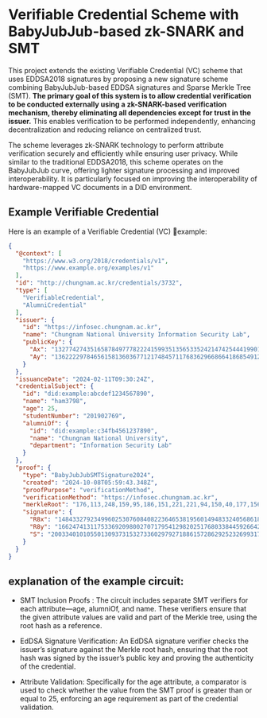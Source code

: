 # Verifiable Credential Scheme with BabyJubJub-based zk-SNARK and SMT
This project extends the existing Verifiable Credential (VC) scheme that uses EDDSA2018 signatures by proposing a new signature scheme combining BabyJubJub-based EDDSA signatures and Sparse Merkle Tree (SMT). 
**The primary goal of this system is to allow credential verification to be conducted externally using a zk-SNARK-based verification mechanism, thereby eliminating all dependencies except for trust in the issuer.** This enables verification to be performed independently, enhancing decentralization and reducing reliance on centralized trust.

The scheme leverages zk-SNARK technology to perform attribute verification securely and efficiently while ensuring user privacy. While similar to the traditional EDDSA2018, this scheme operates on the BabyJubJub curve, offering lighter signature processing and improved interoperability. It is particularly focused on improving the interoperability of hardware-mapped VC documents in a DID environment.

## Example Verifiable Credential
Here is an example of a Verifiable Credential (VC) example:
```json
{
  "@context": [
    "https://www.w3.org/2018/credentials/v1",
    "https://www.example.org/examples/v1"
  ],
  "id": "http://chungnam.ac.kr/credentials/3732",
  "type": [
    "VerifiableCredential",
    "AlumniCredential"
  ],
  "issuer": {
    "id": "https://infosec.chungnam.ac.kr",
    "name": "Chungnam National University Information Security Lab",
    "publicKey": {
      "Ax": "13277427435165878497778222415993513565335242147425444199013288855685581939618",
      "Ay": "13622229784656158136036771217484571176836296686641868549125388198837476602820"
    }
  },
  "issuanceDate": "2024-02-11T09:30:24Z",
  "credentialSubject": {
    "id": "did:example:abcdef1234567890",
    "name": "ham3798",
    "age": 25,
    "studentNumber": "201902769",
    "alumniOf": {
      "id": "did:example:c34fb4561237890",
      "name": "Chungnam National University",
      "department": "Information Security Lab"
    }
  },
  "proof": {
    "type": "BabyJubJubSMTSignature2024",
    "created": "2024-10-08T05:59:43.348Z",
    "proofPurpose": "verificationMethod",
    "verificationMethod": "https://infosec.chungnam.ac.kr",
    "merkleRoot": "176,113,248,159,95,186,151,221,221,94,150,40,177,156,132,61,209,46,57,221,176,188,79,122,39,33,214,72,77,255,225,5",
    "signature": {
      "R8x": "14843327923499602530760840822364653819560149483324056861844414827173045711128",
      "R8y": "16624741311753369209800270717954129820251768033844592664257222687029635194829",
      "S": "2003340101055013093731532733602979271886157286292523269931749695412007991258"
    }
  }
}
```

## explanation of the example circuit:

* SMT Inclusion Proofs : The circuit includes separate SMT verifiers for each attribute—age, alumniOf, and name. These verifiers ensure that the given attribute values are valid and part of the Merkle tree, using the root hash as a reference.

* EdDSA Signature Verification: An EdDSA signature verifier checks the issuer’s signature against the Merkle root hash, ensuring that the root hash was signed by the issuer’s public key and proving the authenticity of the credential.

* Attribute Validation: Specifically for the age attribute, a comparator is used to check whether the value from the SMT proof is greater than or equal to 25, enforcing an age requirement as part of the credential validation.


